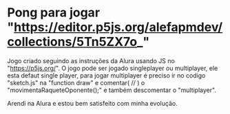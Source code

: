 # Pong para jogar "https://editor.p5js.org/alefapmdev/collections/5Tn5ZX7o_"

Jogo criado seguindo as instruções da Alura usando JS no "https://p5js.org/".
O jogo pode ser jogado singleplayer ou multiplayer, ele esta defaut single player,
para jogar multiplayer é preciso ir no codigo "sketch.js" na "function draw" e comentar( // )
o "movimentaRaqueteOponente();" e também descomentar o "multiplayer".

Arendi na Alura e estou bem satisfeito com minha evolução.
